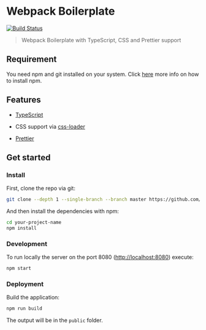 # Webpack Boilerplate

[![Build Status](https://travis-ci.org/NeverMendel/webpack-boilerplate.svg?branch=master)](https://travis-ci.org/NeverMendel/webpack-boilerplate)

> Webpack Boilerplate with TypeScript, CSS and Prettier support

## Requirement

You need npm and git installed on your system. Click [here](https://www.npmjs.com/get-npm) more info on how to install npm.

## Features

- [TypeScript](https://www.typescriptlang.org/)

- CSS support via [css-loader](https://github.com/webpack-contrib/css-loader)

- [Prettier](https://prettier.io/)

## Get started

### Install

First, clone the repo via git:

```bash
git clone --depth 1 --single-branch --branch master https://github.com/NeverMendel/webpack-boilerplate.git your-project-name
```

And then install the dependencies with npm:

```bash
cd your-project-name
npm install
```

### Development

To run locally the server on the port 8080 (<http://localhost:8080>) execute:

```bash
npm start
```

### Deployment

Build the application:

```bash
npm run build
```

The output will be in the `public` folder.
